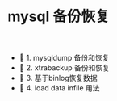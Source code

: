 # mysql 备份恢复

　　‍

* 📄 1. mysqldump 备份和恢复
* 📄 2. xtrabackup 备份和恢复
* 📄 3. 基于binlog恢复数据
* 📄 4. load data infile 用法

　　‍
